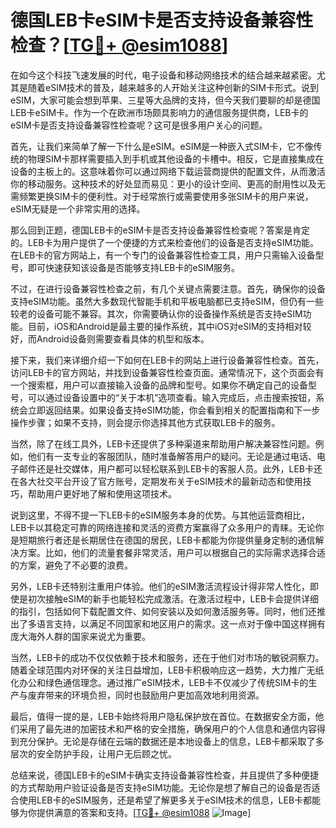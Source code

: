 # 德国LEB卡eSIM卡是否支持设备兼容性检查？[[TG💪+ @esim1088](https://t.me/s/esim1088)]

在如今这个科技飞速发展的时代，电子设备和移动网络技术的结合越来越紧密。尤其是随着eSIM技术的普及，越来越多的人开始关注这种创新的SIM卡形式。说到eSIM，大家可能会想到苹果、三星等大品牌的支持，但今天我们要聊的却是德国LEB卡eSIM卡。作为一个在欧洲市场颇具影响力的通信服务提供商，LEB卡的eSIM卡是否支持设备兼容性检查呢？这可是很多用户关心的问题。

首先，让我们来简单了解一下什么是eSIM。eSIM是一种嵌入式SIM卡，它不像传统的物理SIM卡那样需要插入到手机或其他设备的卡槽中。相反，它是直接集成在设备的主板上的。这意味着你可以通过网络下载运营商提供的配置文件，从而激活你的移动服务。这种技术的好处显而易见：更小的设计空间、更高的耐用性以及无需频繁更换SIM卡的便利性。对于经常旅行或需要使用多张SIM卡的用户来说，eSIM无疑是一个非常实用的选择。

那么回到正题，德国LEB卡的eSIM卡是否支持设备兼容性检查呢？答案是肯定的。LEB卡为用户提供了一个便捷的方式来检查他们的设备是否支持eSIM功能。在LEB卡的官方网站上，有一个专门的设备兼容性检查工具，用户只需输入设备型号，即可快速获知该设备是否能够支持LEB卡的eSIM服务。

不过，在进行设备兼容性检查之前，有几个关键点需要注意。首先，确保你的设备支持eSIM功能。虽然大多数现代智能手机和平板电脑都已支持eSIM，但仍有一些较老的设备可能不兼容。其次，你需要确认你的设备操作系统是否支持eSIM功能。目前，iOS和Android是最主要的操作系统，其中iOS对eSIM的支持相对较好，而Android设备则需要查看具体的机型和版本。

接下来，我们来详细介绍一下如何在LEB卡的网站上进行设备兼容性检查。首先，访问LEB卡的官方网站，并找到设备兼容性检查页面。通常情况下，这个页面会有一个搜索框，用户可以直接输入设备的品牌和型号。如果你不确定自己的设备型号，可以通过设备设置中的“关于本机”选项查看。输入完成后，点击搜索按钮，系统会立即返回结果。如果设备支持eSIM功能，你会看到相关的配置指南和下一步操作步骤；如果不支持，则会提示你选择其他方式获取LEB卡的服务。

当然，除了在线工具外，LEB卡还提供了多种渠道来帮助用户解决兼容性问题。例如，他们有一支专业的客服团队，随时准备解答用户的疑问。无论是通过电话、电子邮件还是社交媒体，用户都可以轻松联系到LEB卡的客服人员。此外，LEB卡还在各大社交平台开设了官方账号，定期发布关于eSIM技术的最新动态和使用技巧，帮助用户更好地了解和使用这项技术。

说到这里，不得不提一下LEB卡的eSIM服务本身的优势。与其他运营商相比，LEB卡以其稳定可靠的网络连接和灵活的资费方案赢得了众多用户的青睐。无论你是短期旅行者还是长期居住在德国的居民，LEB卡都能为你提供量身定制的通信解决方案。比如，他们的流量套餐非常灵活，用户可以根据自己的实际需求选择合适的方案，避免了不必要的浪费。

另外，LEB卡还特别注重用户体验。他们的eSIM激活流程设计得非常人性化，即使是初次接触eSIM的新手也能轻松完成激活。在激活过程中，LEB卡会提供详细的指引，包括如何下载配置文件、如何安装以及如何激活服务等。同时，他们还推出了多语言支持，以满足不同国家和地区用户的需求。这一点对于像中国这样拥有庞大海外人群的国家来说尤为重要。

当然，LEB卡的成功不仅仅依赖于技术和服务，还在于他们对市场的敏锐洞察力。随着全球范围内对环保的关注日益增加，LEB卡积极响应这一趋势，大力推广无纸化办公和绿色通信理念。通过推广eSIM技术，LEB卡不仅减少了传统SIM卡的生产与废弃带来的环境负担，同时也鼓励用户更加高效地利用资源。

最后，值得一提的是，LEB卡始终将用户隐私保护放在首位。在数据安全方面，他们采用了最先进的加密技术和严格的安全措施，确保用户的个人信息和通信内容得到充分保护。无论是存储在云端的数据还是本地设备上的信息，LEB卡都采取了多层次的安全防护手段，让用户无后顾之忧。

总结来说，德国LEB卡的eSIM卡确实支持设备兼容性检查，并且提供了多种便捷的方式帮助用户验证设备是否支持eSIM功能。无论你是想了解自己的设备是否适合使用LEB卡的eSIM服务，还是希望了解更多关于eSIM技术的信息，LEB卡都能够为你提供满意的答案和支持。[[TG💪+ @esim1088](https://t.me/s/esim1088) ![Image](https://i.postimg.cc/4NQfJmqS/Snipaste-2025-05-13-00-14-12.png)]